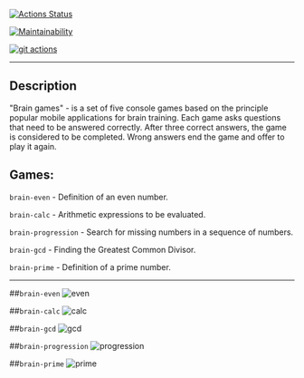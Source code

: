 
[![Actions Status](https://github.com/pavelpminaev/python-project-lvl1/workflows/hexlet-check/badge.svg)](https://github.com/pavelpminaev/python-project-lvl1/actions)

[![Maintainability](https://api.codeclimate.com/v1/badges/77afecb9ec83c0774e68/maintainability)](https://codeclimate.com/github/pavelpminaev/python-project-lvl1/maintainability)

[![git actions](https://github.com/pavelpminaev/python-project-lvl1/actions/workflows/github-actions.yml/badge.svg)](https://github.com/pavelpminaev/python-project-lvl1/actions/workflows/github-actions.yml)

---

## Description
"Brain games" - is a set of five console games based on the principle
popular mobile applications for brain training.
Each game asks questions that need to be answered correctly.
After three correct answers, the game is considered to be completed.
Wrong answers end the game and offer to play it again.
## Games: 
```brain-even``` - Definition of an even number.

```brain-calc``` - Arithmetic expressions to be evaluated.

```brain-progression``` - Search for missing numbers in a sequence of numbers.

```brain-gcd``` - Finding the Greatest Common Divisor.

```brain-prime``` - Definition of a prime number.

---
##```brain-even```
![even](.asc/even.gif)

##```brain-calc```
![calc](.asc/calc.gif)

##```brain-gcd```
![gcd](.asc/gcd.gif)

##```brain-progression```
![progression](.asc/progression.gif)

##```brain-prime```
![prime](.asc/prime.gif)

